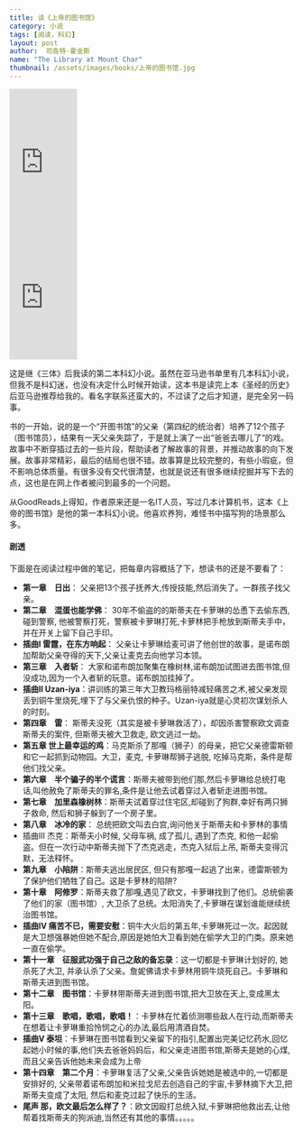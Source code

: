 ```yaml
---
title: 读《上帝的图书馆》 
category: 小说 
tags: [阅读，科幻]  
layout: post  
author:  司各特·霍金斯   
name: "The Library at Mount Char"
thumbnail: /assets/images/books/上帝的图书馆.jpg
---
```


<div class="amazon-buy">
    <div>
        <div class="kindle"></div>
        <iframe src="http://rcm-cn.amazon-adsystem.com/e/cm?lt1=_blank&bc1=000000&IS2=1&bg1=FFFFFF&fc1=000000&lc1=0000FF&t=read02-23&o=28&p=8&l=as4&m=amazon&f=ifr&ref=ss_til&asins=B06Y21XJTX" style="width:120px;height:240px;" scrolling="no" marginwidth="0" marginheight="0" frameborder="0"></iframe>
    </div>
    <div>
        <div class="paper"></div>
        <iframe src="http://rcm-cn.amazon-adsystem.com/e/cm?lt1=_blank&bc1=000000&IS2=1&bg1=FFFFFF&fc1=000000&lc1=0000FF&t=read02-23&o=28&p=8&l=as4&m=amazon&f=ifr&ref=ss_til&asins=B01ES9ZW6A" style="width:120px;height:240px;" scrolling="no" marginwidth="0" marginheight="0" frameborder="0"></iframe>
    </div>
</div>


这是继《三体》后我读的第二本科幻小说。虽然在亚马逊书单里有几本科幻小说，但我不是科幻迷，也没有决定什么时候开始读，这本书是读完上本《圣经的历史》后亚马逊推荐给我的。看名字联系还蛮大的，不过读了之后才知道，是完全另一码事。

书的一开始，说的是一个“开图书馆”的父亲（第四纪的统治者）培养了12个孩子（图书馆员），结果有一天父亲失踪了，于是就上演了一出“爸爸去哪儿了“的戏。故事中不断穿插过去的一些片段，帮助读者了解故事的背景，并推动故事的向下发展。故事非常精彩，最后的结局也很不错。故事算是比较完整的，有些小瑕疵，但不影响总体质量。有很多没有交代很清楚，也就是说还有很多继续挖掘并写下去的点，这也是在网上作者被问到最多的一个问题。

从GoodReads上得知，作者原来还是一名IT人员，写过几本计算机书，这本《上帝的图书馆》是他的第一本科幻小说。他喜欢养狗，难怪书中描写狗的场景那么多。


#### 剧透

下面是在阅读过程中做的笔记，把每章内容概括了下，想读书的还是不要看了：

* **第一章　日出**： 父亲把13个孩子抚养大,传授技能,然后消失了。一群孩子找父亲。
* **第二章　混蛋也能学佛**： 30年不偷盗的的斯蒂夫在卡萝琳的怂恿下去偷东西, 碰到警察, 他被警察打死，警察被卡萝琳打死,卡萝林把手枪放到斯蒂夫手中，并在开关上留下自己手印。
* **插曲I 雷霆，在东方响起**： 父亲让卡萝琳给麦可讲了他创世的故事，是诺布朗加帮助父亲夺得的天下,父亲让麦克去向他学习本领。
* **第三章　入者斩**： 大家和诺布朗加聚集在橡树林,诺布朗加试图进去图书馆,但没成功,因为一个入者斩的玩意。诺布朗加挂掉了。  
* **插曲II Uzan-iya**：讲训练的第三年大卫教玛格丽特减轻痛苦之术,被父亲发现丢到铜牛里烧死,埋下了与父亲仇恨的种子。Uzan-iya就是心灵初次谋划杀人的时刻。
* **第四章　雷**： 斯蒂夫没死（其实是被卡萝琳救活了），却因杀害警察欧文调查斯蒂夫的案件, 但斯蒂夫被大卫救走, 欧文逃过一劫。
* **第五章 世上最幸运的鸡**：马克斯杀了那嘎（狮子）的母亲，把它父亲德雷斯顿和它一起抓到动物园。大卫，麦克, 卡萝琳帮狮子逃脱, 吃掉马克斯，条件是帮他们找父亲。
* **第六章　半个骗子的半个谎言**：斯蒂夫被带到他们那,然后卡萝琳给总统打电话,叫他赦免了斯蒂夫的罪名,条件是让他去试着穿过入者斩走进图书馆。
* **第七章　加里森橡树林**：斯蒂夫试着穿过住宅区,却碰到了狗群,幸好有两只狮子救命, 然后和狮子躲到了一个房子里。
* **第八章　冰冷的家**： 总统把欧文叫去白宫,询问他关于斯蒂夫和卡萝林的事情
* 插曲III 杰克：斯蒂夫小时候, 父母车祸, 成了孤儿, 遇到了杰克, 和他一起偷盗。但在一次行动中斯蒂夫抛下了杰克逃走，杰克入狱后上吊, 斯蒂夫变得沉默，无法释怀。
* **第九章　小陷阱**：斯蒂夫逃出居民区, 但只有那嘎一起逃了出来，德雷斯顿为了保护他们牺牲了自己。这是卡萝林的陷阱? 
* **第十章　阿修罗**：斯蒂夫救了那嘎,遇见了欧文，卡萝琳找到了他们。总统偷袭了他们的家（图书馆）, 大卫杀了总统。太阳消失了,卡萝琳在谋划谁能继续统治图书馆。
* **插曲IV 痛苦不已，需要安慰**：铜牛大火后的第五年,卡萝琳死过一次。起因就是大卫想强暴她但她不配合,原因是她怕大卫看到她在偷学大卫的门类。原来她一直在偷学。
* **第十一章　征服武功强于自己之敌的备忘录**：这一切都是卡萝琳计划好的, 她杀死了大卫, 并承认杀了父亲。詹妮佛请求卡萝林用铜牛烧死自己。卡萝琳和斯蒂夫进到图书馆。
* **第十二章　图书馆**：卡萝林带斯蒂夫进到图书馆,把大卫放在天上,变成黑太阳。
* **第十三章　歌唱，歌唱，歌唱！**：卡萝林在忙着侦测哪些敌人在行动,而斯蒂夫在想着让卡萝琳重拾怜悯之心的办法,最后用清酒自焚。
* **插曲V 泰坦**：卡萝琳在图书馆看到父亲留下的指引,配置出完美记忆药水,回忆起她小时候的事,他们失去爸爸妈妈后，和父亲走进图书馆,斯蒂夫是她的心煤,而且父亲告诉他她未来会成为上帝
* **第十四章　第二个月**：卡萝琳复活了父亲,父亲告诉她她是被选中的,一切都是安排好的, 父亲带着诺布朗加和米拉戈尼去创造自己的宇宙,卡萝林摘下大卫,把斯蒂夫变成了太阳, 然后和麦克过起了快乐的生活。
* **尾声 那，欧文最后怎么样了？**：欧文因殴打总统入狱,卡萝琳把他救出去,让他帮着找斯蒂夫的狗派迪,当然还有其他的事情。。。。。
